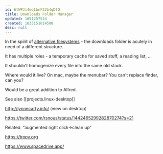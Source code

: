 ```yaml
---
id: 6tWPJi4mq1bnF22b4qDfO
title: Downloads Folder Manager
updated: 1651257524
created: 1633151014508
desc: null
---
```


In the spirit of [alternative filesystems](https://www.youtube.com/watch?v=pfHpDDXJQVg) - the downloads folder is acutely in need of a different structure.

It has multiple roles - a temporary cache for saved stuff, a reading list, ...

It shouldn't homogenize every file into the same old stack.

Where would it live? On mac, maybe the menubar? You can't replace finder, can you?

Would be a great addition to Alfred.

See also [[projects.linux-desktop]]

http://lynnecarty.info/ (view on desktop)

https://twitter.com/rsnous/status/1442465299282870274?s=21

Related: “augmented right click->clean up”

https://tropy.org

https://www.spacedrive.app/
